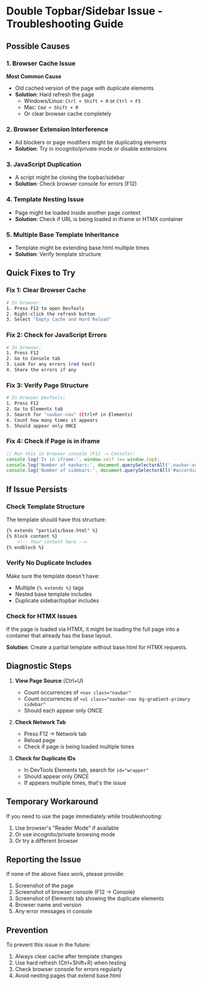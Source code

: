 # Double Topbar/Sidebar Issue - Troubleshooting Guide

## Possible Causes

### 1. Browser Cache Issue
**Most Common Cause**
- Old cached version of the page with duplicate elements
- **Solution**: Hard refresh the page
  - Windows/Linux: `Ctrl + Shift + R` or `Ctrl + F5`
  - Mac: `Cmd + Shift + R`
  - Or clear browser cache completely

### 2. Browser Extension Interference
- Ad blockers or page modifiers might be duplicating elements
- **Solution**: Try in incognito/private mode or disable extensions

### 3. JavaScript Duplication
- A script might be cloning the topbar/sidebar
- **Solution**: Check browser console for errors (F12)

### 4. Template Nesting Issue
- Page might be loaded inside another page context
- **Solution**: Check if URL is being loaded in iframe or HTMX container

### 5. Multiple Base Template Inheritance
- Template might be extending base.html multiple times
- **Solution**: Verify template structure

## Quick Fixes to Try

### Fix 1: Clear Browser Cache
```bash
# In browser:
1. Press F12 to open DevTools
2. Right-click the refresh button
3. Select "Empty Cache and Hard Reload"
```

### Fix 2: Check for JavaScript Errors
```bash
# In browser:
1. Press F12
2. Go to Console tab
3. Look for any errors (red text)
4. Share the errors if any
```

### Fix 3: Verify Page Structure
```bash
# In browser DevTools:
1. Press F12
2. Go to Elements tab
3. Search for "navbar-nav" (Ctrl+F in Elements)
4. Count how many times it appears
5. Should appear only ONCE
```

### Fix 4: Check if Page is in iframe
```javascript
// Run this in browser console (F12 -> Console):
console.log('Is in iframe:', window.self !== window.top);
console.log('Number of navbars:', document.querySelectorAll('.navbar-nav').length);
console.log('Number of sidebars:', document.querySelectorAll('#accordionSidebar').length);
```

## If Issue Persists

### Check Template Structure
The template should have this structure:
```html
{% extends "partials/base.html" %}
{% block content %}
    <!-- Your content here -->
{% endblock %}
```

### Verify No Duplicate Includes
Make sure the template doesn't have:
- Multiple `{% extends %}` tags
- Nested base template includes
- Duplicate sidebar/topbar includes

### Check for HTMX Issues
If the page is loaded via HTMX, it might be loading the full page into a container that already has the base layout.

**Solution**: Create a partial template without base.html for HTMX requests.

## Diagnostic Steps

1. **View Page Source** (Ctrl+U)
   - Count occurrences of `<nav class="navbar"`
   - Count occurrences of `<ul class="navbar-nav bg-gradient-primary sidebar"`
   - Should each appear only ONCE

2. **Check Network Tab**
   - Press F12 -> Network tab
   - Reload page
   - Check if page is being loaded multiple times

3. **Check for Duplicate IDs**
   - In DevTools Elements tab, search for `id="wrapper"`
   - Should appear only ONCE
   - If appears multiple times, that's the issue

## Temporary Workaround

If you need to use the page immediately while troubleshooting:

1. Use browser's "Reader Mode" if available
2. Or use incognito/private browsing mode
3. Or try a different browser

## Reporting the Issue

If none of the above fixes work, please provide:
1. Screenshot of the page
2. Screenshot of browser console (F12 -> Console)
3. Screenshot of Elements tab showing the duplicate elements
4. Browser name and version
5. Any error messages in console

## Prevention

To prevent this issue in the future:
1. Always clear cache after template changes
2. Use hard refresh (Ctrl+Shift+R) when testing
3. Check browser console for errors regularly
4. Avoid nesting pages that extend base.html

